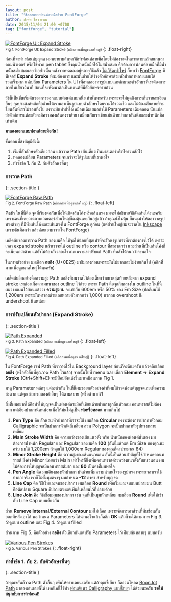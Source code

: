 ```yaml
---
layout: post
title: "วิธีออกแบบฟอนต์ลายมือด้วย FontForge"
author: สังศิต ไสววรรณ
date: 2015/11/04 21:00 +0700
tag: ["fontforge", "tutorial"] 
---
```


[![FontForge UI: Expand Stroke](/images/articles/fontforge-ui-expand-stroke.png)](/images/articles/fontforge-ui-expand-stroke.png)<br>
<small>Fig 1. FontForge UI: Expand Stroke (คลิกภาพเพื่อดูขนาดใหญ่)</small>
{: .float-right}

ก่อนที่จะทำ [ฟอนต์บุญจด](/boonjot/) ผมพยายามค้นหาวิธีทำฟอนต์ลายมือโดยไม่ต้องวาดในกระดาษแล้วสแกนลงคอมพิวเตอร์ หรือใช้พวก pen tablet ซึ่งคุมน้ำหนักมือได้ไม่สม่ำเสมอ คือต้องการฟอนต์ลายมือที่มีน้ำหนักสม่ำเสมอเลยว่าอย่างนั้น หลังจากทดลองอยู่หลายวิธีแล้ว [ไม่เวิร์คเท่าไหร่](http://www.f0nt.com/forum/index.php/topic,22686.0.html) ก็พบว่า [FontForge](http://fontforge.github.io/en-US/) มีฟีเจอร์ **Expand Stroke** ที่ผมต้องการ และมันช่วยให้ร่างตัวอักษรด้วยหัวปากกาหลายแบบได้รวดเร็วมาก แค่เปลี่ยน Parameters ใน UI เพื่อทดลองหารูปแบบและลักษณะตัวอักษรที่เราต้องการภายในเสี้ยววินาที ก่อนที่จะพัฒนาต่อเป็นฟอนต์ที่มีตัวอักษรครบถ้วน

วิธีนี้เป็นขั้นเริ่มต้นของการออกแบบฟอนต์แบบหนึ่งเท่านั้นนะครับ เพราะจะไม่พูดถึงการเก็บรายละเอียดอื่นๆ จุดประสงค์หลักคือช่วยให้เรามองเห็นรูปแบบตัวอักษรโดยรวมได้รวดเร็ว และไม่ต้องเสียดายที่จะโยนอันที่เราไม่ชอบทิ้งไป เพราะมันทำซ้ำได้เหมือนเดิมเสมอถ้าใช้ Parameters เดิมตลอด นั่นแปลว่าตัวอักษรแต่ละตัวจะมีความคงเส้นคงวาด้วย เหมือนกับเราเขียนมันด้วยปากกาอันเดิมและน้ำหนักมือเท่าเดิม

**มาลองออกแบบฟอนต์ลายมือกัน!**

ขั้นตอนที่สำคัญมีดังนี้:

1. เริ่มที่ตัวอักษรตัวเดียวก่อน แล้ววาด Path เส้นเดี่ยวเป็นมาสเตอร์หรือโครงหลักไว้
2. ทดลองเปลี่ยน Parameters จนกว่าจะได้รูปแบบที่เราพอใจ
3. ทำซ้ำข้อ 1. กับ 2. กับตัวอักษรอื่นๆ


### การวาด Path
{: .section-title }

[![FontForge Raw Path](/images/articles/fontforge-raw-path.png)](/images/articles/fontforge-raw-path.png)<br>
<small>Fig 2. FontForge Raw Path (คลิกภาพเพื่อดูขนาดใหญ่)</small>
{: .float-left}

Path ในที่นี้คือ จุดที่เรียงต่อกันเพื่อให้เกิดเส้นโค้งหรือเส้นตรง ผมจะไม่อธิบายวิธีดัดเส้นโค้งนะครับ เพราะคนที่เคยวาดภาพเวคเตอร์ส่วนใหญ่ก็คงคุ้นเคยกันอยู่แล้ว ถ้าคุณยังไม่คุ้น ก็แนะนำให้ลองวาดรูปทรงต่างๆ ที่มีทั้งเส้นโค้งและเส้นตรงใน FontForge ดูก่อน (แต่ส่วนใหญ่ผมจะวาดใน [Inkscape](https://inkscape.org/en/) เพราะชินมือกว่า แล้วค่อยเอามาวางใน FontForge)

เคล็ดลับของการวาด Path ของผมคือ ใช้จุดให้น้อยที่สุดเท่าที่จะรักษารูปทรงที่เราต้องการไว้ได้ เพราะเวลา expand stroke แล้วเราจะได้ outline หรือ contour ที่สะอาดกว่า และส่วนที่เป็นเส้นโค้งก็จะเนียนกว่าด้วย แต่ยังไม่ต้องกังวลอะไรมากเพราะเราปรับแก้ Path ทีหลังได้จนกว่าจะพอใจ

ในภาพตัวอย่าง ผมเลือก **ลอลิง** (U+0E25) มาชิมลางก่อนเพราะมันไม่ยากและไม่ง่ายเกินไป (คลิกที่ภาพเพื่อดูขนาดใหญ่ได้นะครับ)

เคล็ดลับอีกอย่างคือความสูง Path ลอลิงที่ผมวาดไว้ต้องเตี้ยกว่าขนาดสุดท้ายหลังจาก expand stroke เราต้องเผื่อความหนาของ outline ไว้ด้วย เพราะ Path คือจุดกึ่งกลางใน outline ในที่นี้ผมวางแผนไว้ก่อนแล้วว่า **ความสูง บ.** จะเท่ากับ 600em หรือ 50% ของ Em Size (ปกติผมใช้ 1,200em เพราะมันหารลงด้วยเลขหลายตัวมากกว่า 1,000) บวกลบ overshoot & undershoot นิดหน่อย

### การปรับเปลี่ยนหัวปากกา (Expand Stroke)
{: .section-title }

[![Path Expanded](/images/articles/fontforge-path-expanded.png)](/images/articles/fontforge-path-expanded.png)<br>
<small>Fig 3. Path Expanded (คลิกภาพเพื่อดูขนาดใหญ่)</small>
{: .float-left}

[![Path Expanded Filled](/images/articles/fontforge-path-expanded-filled.png)](/images/articles/fontforge-path-expanded-filled.png)<br>
<small>Fig 4. Path Expanded Filled (คลิกภาพเพื่อดูขนาดใหญ่)</small>
{: .float-left}

ใน FontForge เซฟ Path ที่เราวาดไว้ใน Background layer ก่อนก็จะดีนะครับ แล้วคลิกเลือก **ลอลิง** (หรือตัวอื่นที่คุณวาด Path ไว้แล้ว) จากนั้นไปที่ menu bar เลือก **Element -> Expand Stroke** (Ctrl+Shift+E) จะมีป็อปอัพเด้งขึ้นมาเหมือนภาพ Fig 1.

มาดู Parameter หลักๆ แต่ละตัวกัน ในที่นี้ผมขอยกตัวอย่างค่าที่ผมใช้วาดฟอนต์บุญจดเลยเพื่อความสะดวก แต่คุณสามารถลองค่าอื่นๆ ได้ตามสบาย (หรือลำบาก?)

สิ่งที่ผมอยากได้คือทำให้บุญจดเป็นฟอนต์ลายมือที่เขียนด้วยปากกาลูกลื่นหัวกลม คอนทราสต์ไม่ต้องมาก แต่เอียงปากกานิดหน่อยเพื่อให้มันไม่ดูเป็น **ท่อหรือหลอด** มากเกินไป

1. **Pen Type** คือ ลักษณะหัวปากกาที่เราจะใช้ ผมเลือก **Circular** เพราะต้องการปากกาหัวกลม Calligraphic จะเป็นปากกาหัวตัดสี่เหลี่ยม ส่วน Polygon จะเป็นปากกาหัวรูปทรงหลายเหลี่ยม
2. **Main Stroke Width** คือ ความกว้างของเส้นแนวตั้ง หรือ น้ำหนักของฟอนต์นั่นเอง ผมต้องการน้ำหนัก Regular และ Regular ของผมคือ **100** (อันนี้แล้วแต่ Em Size ของคุณนะครับ ผมใช้ 1,200em ถ้าคุณใช้ 1,000em Regular ของคุณก็คงประมาณ 84)
3. **Minor Stroke Height** คือ ความสูงของเส้นแนวนอน อันนี้เป็นส่วนสำคัญที่ใช้กำหนดคอนทราสต์ ยิ่งค่า Minor น้อยกว่า Main เท่าไหร่ก็ยิ่งเพิ่มคอนทราสต์ระหว่างแนวตั้งกับแนวนอน ผมไม่ต้องการให้บุญจดมีคอนทราสต์มาก และ **80** เป็นค่าที่ผมพอใจ
4. **Pen Angle** คือ มุมเอียงของหัวปากกา มันช่วยเพิ่มความน่าสนใจของรูปทรง เพราะเวลาเราใช้ปากกาจริง เราก็ไม่ตั้งมุมตรงๆ ผมกำหนด **-12** องศา สำหรับบุญจด
5. **Line Cap** คือ วิธีเริ่มและจบของปากกา ผมเลือก **Round** เพื่อเริ่มและจบแบบปลายมน Butt คือตัดปลาย Square ก็ปลายตรงแต่เพิ่มสี่เหลี่ยมไว้ที่ปลายด้วย
6. **Line Join** คือ วิธีเชื่อมมุมของปากกา เช่น จุดที่เป็นมุมหักเหลี่ยม ผมเลือก **Round** เพื่อให้เข้ากับ Line Cap แบบเดียวกัน

ส่วน **Remove Internal/External Contour** ผมไม่เลือก เพราะจัดการเอาส่วนที่ทับซ้อนกันออกทีหลังเองได้ พอกำหนด Parameters ได้น่าพอใจแล้วก็คลิก **OK** แล้วก็จะได้ตามภาพ Fig 3. ถ้าดูแบบ outline และ Fig 4. ถ้าดูแบบ filled

ส่วนภาพ Fig 5. คือตัวอย่าง **ลอลิง** ตัวเดียวกันแต่ปรับ Parameters ไว้เทียบกันหลายๆ แบบครับ

[![Various Pen Strokes](/images/articles/pen-strokes.svg)](/images/articles/pen-strokes.svg)<br>
<small>Fig 5. Various Pen Strokes</small>
{: .float-right}

### ทำซ้ำข้อ 1. กับ 2. กับตัวอักษรอื่นๆ
{: .section-title }

ถ้าคุณขยันก็วาด Path ตัวอื่นๆ เพิ่มให้ครบเลยนะครับ แต่ถ้าคุณขี้เกียจ ก็ดาวน์โหลด [BoonJot Path](https://raw.githubusercontent.com/fontuni/boonjot/master/sources/boonjot-path.sfd) มาลองเล่นเลยก็ได้ เทคนิคนี้ใช้ทำ [ฟอนต์แนว Calligraphy แบบไทยๆ](http://www.f0nt.com/forum/index.php/topic,22723.msg1725751.html#msg1725751) ได้ด้วยนะครับ **ขอให้สนุกกับการทำฟอนต์!**
